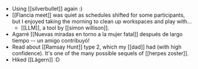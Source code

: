 - Using [[silverbullet]] again :)
- [[Flancia meet]] was quiet as schedules shifted for some participants, but I enjoyed taking the morning to clean up workspaces and play with...
  - [[LLM]], a tool by [[simon willison]].
- Agarré [[Nuevas miradas en torno a la mujer fatal]] después de largo tiempo -- un amigo contribuyó!
- Read about [[Ramsay Hunt]] type 2, which my [[dad]] had (with high confidence). It's one of the many possible sequels of [[herpes zoster]].
- Hiked [[Lägern]] :D